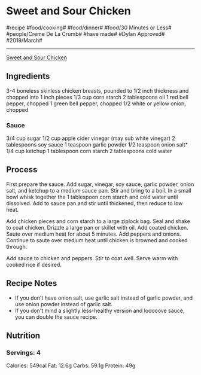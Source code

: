 # Sweet and Sour Chicken
#recipe #food/cooking# #food/dinner# #food/30 Minutes or Less# #people/Creme De La Crumb# #have made# #Dylan Approved# #2019/March# 
- - - -
[Sweet and Sour Chicken](https://www.lecremedelacrumb.com/healthy-sweet-sour-chicken/)

## Ingredients
3-4 boneless skinless chicken breasts, pounded to 1/2 inch thickness and chopped into 1 inch pieces
1/3 cup corn starch
2 tablespoons oil
1 red bell pepper, chopped
1 green bell pepper, chopped
1/2 white or yellow onion, chopped
### Sauce
3/4 cup sugar
1/2 cup apple cider vinegar (may sub white vinegar)
2 tablespoons soy sauce
1 teaspoon garlic powder
1/2 teaspoon onion salt*
1/4 cup ketchup
1 tablespoon corn starch
2 tablespoons cold water

## Process
First prepare the sauce. Add sugar, vinegar, soy sauce, garlic powder, onion salt, and ketchup to a medium sauce pan. Stir and bring to a boil. In a small bowl whisk together the 1 tablespoon corn starch and cold water until dissolved. Add to sauce pan and stir until thickened, then reduce to low heat.

Add chicken pieces and corn starch to a large ziplock bag. Seal and shake to coat chicken. Drizzle a large pan or skillet with oil. Add coated chicken. Saute over medium heat for about 5 minutes. Add peppers and onions. Continue to saute over medium heat until chicken is browned and cooked through.

Add sauce to chicken and peppers. Stir to coat well. Serve warm with cooked rice if desired.

## Recipe Notes
* If you don't have onion salt, use garlic salt instead of garlic powder, and use onion powder instead of garlic salt. 
* If you don't mind a slightly less-healthy version and looooove sauce, you can double the sauce recipe.

## Nutrition
### Servings: 4
Calories: 549cal
Fat: 12.6g
Carbs: 59.1g
Protein: 49g